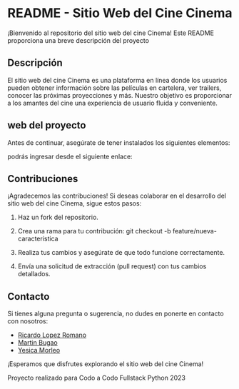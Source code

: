 # README - Sitio Web del Cine Cinema

¡Bienvenido al repositorio del sitio web del cine Cinema! Este README proporciona una breve descripción del proyecto

## Descripción

El sitio web del cine Cinema es una plataforma en línea donde los usuarios pueden obtener información sobre las películas en cartelera, ver trailers, conocer las próximas proyecciones y más. Nuestro objetivo es proporcionar a los amantes del cine una experiencia de usuario fluida y conveniente.

## web del proyecto

Antes de continuar, asegúrate de tener instalados los siguientes elementos:

podrás ingresar desde el siguiente enlace:

## Contribuciones

¡Agradecemos las contribuciones! Si deseas colaborar en el desarrollo del sitio web del cine Cinema, sigue estos pasos:

1. Haz un fork del repositorio.
2. Crea una rama para tu contribución:
 git checkout -b feature/nueva-caracteristica

3. Realiza tus cambios y asegúrate de que todo funcione correctamente.
4. Envía una solicitud de extracción (pull request) con tus cambios detallados.

## Contacto

Si tienes alguna pregunta o sugerencia, no dudes en ponerte en contacto con nosotros:

- [Ricardo Lopez Romano](https://github.com/RicardoLopezRomano)
- [Martin Bugao](https://github.com/martinb28)
- [Yesica Morleo](https://github.com/Yesikz)


¡Esperamos que disfrutes explorando el sitio web del cine Cinema!

Proyecto realizado para Codo a Codo Fullstack Python 2023
